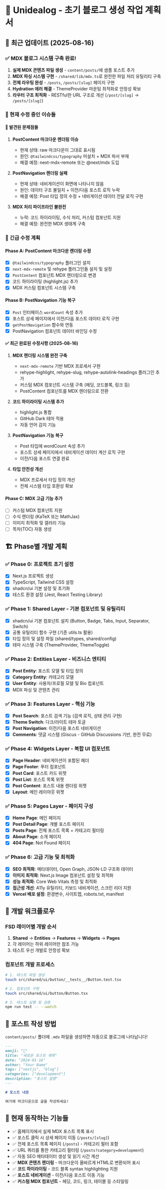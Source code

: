 # 🚀 Unidealog - 초기 블로그 생성 작업 계획서

## 📅 최근 업데이트 (2025-08-16)

### ✅ MDX 블로그 시스템 구축 완료!

1. **실제 MDX 콘텐츠 파일 생성** - `content/posts/`에 샘플 포스트 추가
2. **MDX 파싱 시스템 구현** - `/shared/lib/mdx.ts`로 완전한 파일 처리 유틸리티 구축
3. **전체 라우팅 완성** - `/posts`, `/posts/[slug]` 페이지 구현
4. **Hydration 에러 해결** - ThemeProvider 마운팅 최적화로 안정성 확보
5. **라우터 구조 최적화** - RESTful한 URL 구조로 개선 (`/post/[slug]` → `/posts/[slug]`)

### 🔧 현재 수정 중인 이슈들

#### 🐛 발견된 문제점들

1. **PostContent 마크다운 렌더링 이슈**

   - 현재 상태: raw 마크다운이 그대로 표시됨
   - 원인: `@tailwindcss/typography` 미설치 + MDX 파서 부재
   - 해결 예정: next-mdx-remote 또는 @next/mdx 도입

2. **PostNavigation 렌더링 실패**

   - 현재 상태: 네비게이션이 화면에 나타나지 않음
   - 원인: 데이터 구조 불일치 + 이전/다음 포스트 로직 누락
   - 해결 예정: Post 타입 정의 수정 + 네비게이션 데이터 전달 로직 구현

3. **MDX 처리 파이프라인 불완전**
   - 누락: 코드 하이라이팅, 수식 처리, 커스텀 컴포넌트 지원
   - 해결 예정: 완전한 MDX 생태계 구축

### 🎯 긴급 수정 계획

#### Phase A: PostContent 마크다운 렌더링 수정

- [x] `@tailwindcss/typography` 플러그인 설치
- [x] `next-mdx-remote` 및 rehype 플러그인들 설치 및 설정
- [x] `PostContent` 컴포넌트 MDX 렌더링으로 변경
- [x] 코드 하이라이팅 (highlight.js) 추가
- [x] MDX 커스텀 컴포넌트 시스템 구축

#### Phase B: PostNavigation 기능 복구

- [x] `Post` 인터페이스 `wordCount` 속성 추가
- [x] 포스트 상세 페이지에서 이전/다음 포스트 데이터 로직 구현
- [x] `getPostNavigation` 함수와 연동
- [x] PostNavigation 컴포넌트 데이터 바인딩 수정

#### ✅ 최근 완료된 수정사항 (2025-08-16)

1. **MDX 렌더링 시스템 완전 구축**

   - `next-mdx-remote` 기반 MDX 프로세서 구현
   - rehype-highlight, rehype-slug, rehype-autolink-headings 플러그인 추가
   - 커스텀 MDX 컴포넌트 시스템 구축 (헤딩, 코드블록, 링크 등)
   - PostContent 컴포넌트를 MDX 렌더링으로 전환

2. **코드 하이라이팅 시스템 추가**

   - highlight.js 통합
   - GitHub Dark 테마 적용
   - 자동 언어 감지 기능

3. **PostNavigation 기능 복구**

   - Post 타입에 wordCount 속성 추가
   - 포스트 상세 페이지에서 네비게이션 데이터 계산 로직 구현
   - 이전/다음 포스트 연결 완료

4. **타입 안전성 개선**
   - MDX 프로세서 타입 정의 개선
   - 전체 시스템 타입 호환성 확보

#### Phase C: MDX 고급 기능 추가

- [ ] 커스텀 MDX 컴포넌트 지원
- [ ] 수식 렌더링 (KaTeX 또는 MathJax)
- [ ] 이미지 최적화 및 갤러리 기능
- [ ] 목차(TOC) 자동 생성

## 🏗️ Phase별 개발 계획

### ✅ Phase 0: 프로젝트 초기 설정

- [x] Next.js 프로젝트 생성
- [x] TypeScript, Tailwind CSS 설정
- [x] shadcn/ui 기본 설정 및 초기화
- [x] 테스트 환경 설정 (Jest, React Testing Library)

### ✅ Phase 1: Shared Layer - 기본 컴포넌트 및 유틸리티

- [x] shadcn/ui 기본 컴포넌트 설치 (Button, Badge, Tabs, Input, Separator, Switch)
- [x] 공통 유틸리티 함수 구현 (기존 utils.ts 활용)
- [x] 타입 정의 및 설정 파일 (shared/types, shared/config)
- [x] 테마 시스템 구축 (ThemeProvider, ThemeToggle)

### ✅ Phase 2: Entities Layer - 비즈니스 엔티티

- [x] **Post Entity**: 포스트 모델 및 타입 정의
- [x] **Category Entity**: 카테고리 모델
- [x] **User Entity**: 사용자/프로필 모델 및 Bio 컴포넌트
- [x] MDX 파싱 및 콘텐츠 관리

### ✅ Phase 3: Features Layer - 핵심 기능

- [x] **Post Search**: 포스트 검색 기능 (검색 로직, 상태 관리 구현)
- [x] **Theme Switch**: 다크/라이트 테마 토글
- [x] **Post Navigation**: 이전/다음 포스트 네비게이션
- [x] **Comments**: 댓글 시스템 (Giscus - GitHub Discussions 기반, 완전 무료)

### ✅ Phase 4: Widgets Layer - 복합 UI 컴포넌트

- [x] **Page Header**: 네비게이션이 포함된 헤더
- [x] **Page Footer**: 푸터 컴포넌트
- [x] **Post Card**: 포스트 카드 위젯
- [x] **Post List**: 포스트 목록 위젯
- [x] **Post Content**: 포스트 내용 렌더링 위젯
- [x] **Layout**: 메인 레이아웃 위젯

### ✅ Phase 5: Pages Layer - 페이지 구성

- [x] **Home Page**: 메인 페이지
- [x] **Post Detail Page**: 개별 포스트 페이지
- [x] **Posts Page**: 전체 포스트 목록 + 카테고리 필터링
- [x] **About Page**: 소개 페이지
- [x] **404 Page**: Not Found 페이지

### ✅ Phase 6: 고급 기능 및 최적화

- [x] **SEO 최적화**: 메타데이터, Open Graph, JSON-LD 구조화 데이터
- [x] **이미지 최적화**: Next.js Image 컴포넌트 설정 및 최적화
- [x] **성능 최적화**: Core Web Vitals 측정 및 최적화
- [x] **접근성 개선**: A11y 유틸리티, 키보드 네비게이션, 스크린 리더 지원
- [x] **Vercel 배포 설정**: 환경변수, 사이트맵, robots.txt, manifest

## 🧪 개발 워크플로우

### FSD 레이어별 개발 순서

1. **Shared** → **Entities** → **Features** → **Widgets** → **Pages**
2. 각 레이어는 하위 레이어만 참조 가능
3. 테스트 우선 개발로 안정성 확보

### 컴포넌트 개발 프로세스

```bash
# 1. 테스트 파일 생성
touch src/shared/ui/button/__tests__/Button.test.tsx

# 2. 컴포넌트 구현
touch src/shared/ui/button/Button.tsx

# 3. 테스트 실행 및 검증
npm run test -- --watch
```

## 📝 포스트 작성 방법

`content/posts/` 폴더에 `.mdx` 파일을 생성하면 자동으로 블로그에 나타납니다!

```markdown
---
emoji: "🎯"
title: "새로운 포스트 제목"
date: "2024-01-16"
author: "Your Name"
tags: ["nextjs", "blog"]
categories: ["development"]
description: "포스트 설명"
---

# 포스트 내용

여기에 마크다운으로 글을 작성하세요!
```

## 🎉 현재 동작하는 기능들

- ✅ 홈페이지에서 실제 MDX 포스트 목록 표시
- ✅ 포스트 클릭 시 상세 페이지 이동 (`/posts/[slug]`)
- ✅ 전체 포스트 목록 페이지 (`/posts`) - 카테고리 필터 포함
- ✅ URL 쿼리를 통한 카테고리 필터링 (`/posts?category=development`)
- ✅ 자동 SEO 메타데이터 생성 및 읽기 시간 계산
- ✅ **MDX 콘텐츠 렌더링** - 마크다운이 올바르게 HTML로 변환되어 표시
- ✅ **코드 하이라이팅** - 코드 블록 syntax highlighting 지원
- ✅ **포스트 네비게이션** - 이전/다음 포스트 이동 기능
- ✅ **커스텀 MDX 컴포넌트** - 헤딩, 코드, 링크, 테이블 등 스타일링
